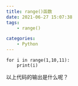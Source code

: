 ```yaml
---
title: range()函数
date: 2021-06-27 15:07:38
tags:
    - range()

categories:
    - Python
---
```


```
for i in range(1,10,11):
    print(i)
```

以上代码的输出是什么呢？
